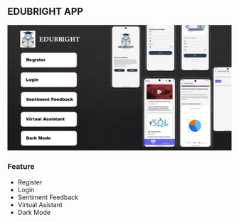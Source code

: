 ## EDUBRIGHT APP

<img src="./mockup.jpg"/>

### Feature

- Register
- Login
- Sentiment Feedback
- Virtual Asistant
- Dark Mode
  
